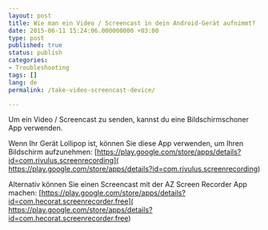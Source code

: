 ```yaml
---
layout: post
title: Wie man ein Video / Screencast in dein Android-Gerät aufnimmt?
date: 2015-06-11 15:24:06.000000000 +03:00
type: post
published: true
status: publish
categories:
- Troubleshooting
tags: []
lang: de
permalink: /take-video-screencast-device/

---
```


Um ein Video / Screencast zu senden, kannst du eine Bildschirmschoner App verwenden.

Wenn Ihr Gerät Lollipop ist, können Sie diese App verwenden, um Ihren Bildschirm aufzunehmen:
[https://play.google.com/store/apps/details?id=com.rivulus.screenrecording]( https://play.google.com/store/apps/details?id=com.rivulus.screenrecording)

Alternativ können Sie einen Screencast mit der AZ Screen Recorder App machen:
[https://play.google.com/store/apps/details?id=com.hecorat.screenrecorder.free]( https://play.google.com/store/apps/details?id=com.hecorat.screenrecorder.free)
